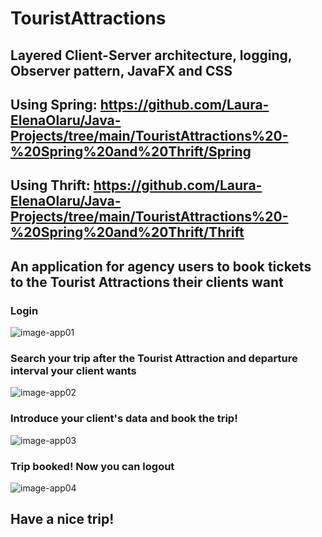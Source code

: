 # TouristAttractions

## Layered Client-Server architecture, logging, Observer pattern, JavaFX and CSS

## Using Spring: https://github.com/Laura-ElenaOlaru/Java-Projects/tree/main/TouristAttractions%20-%20Spring%20and%20Thrift/Spring

## Using Thrift: https://github.com/Laura-ElenaOlaru/Java-Projects/tree/main/TouristAttractions%20-%20Spring%20and%20Thrift/Thrift

## An application for agency users to book tickets to the Tourist Attractions their clients want


### Login

![image-app01](https://user-images.githubusercontent.com/57533863/114193107-de417100-9956-11eb-917d-fc4b0406c139.png)

### Search your trip after the Tourist Attraction and departure interval your client wants

![image-app02](https://user-images.githubusercontent.com/57533863/114195969-9a9c3680-9959-11eb-9b32-cf419aab14cc.png)

### Introduce your client's data and book the trip!

![image-app03](https://user-images.githubusercontent.com/57533863/114195353-0fbb3c00-9959-11eb-9ccd-69054b6acdee.png)

### Trip booked! Now you can logout

![image-app04](https://user-images.githubusercontent.com/57533863/114197084-ae946800-995a-11eb-91c5-2691cd710e97.png)

## Have a nice trip!
